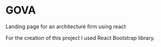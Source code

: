 # GOVA
Landing page for an architecture firm using react 

For the creation of this project I used React Bootstrap library.
